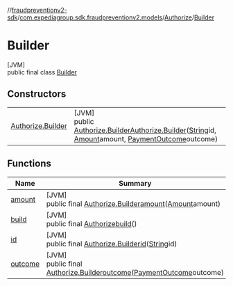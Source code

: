//[fraudpreventionv2-sdk](../../../../index.md)/[com.expediagroup.sdk.fraudpreventionv2.models](../../index.md)/[Authorize](../index.md)/[Builder](index.md)

# Builder

[JVM]\
public final class [Builder](index.md)

## Constructors

| | |
|---|---|
| [Authorize.Builder](-authorize.-builder.md) | [JVM]<br>public [Authorize.Builder](index.md)[Authorize.Builder](-authorize.-builder.md)([String](https://docs.oracle.com/javase/8/docs/api/java/lang/String.html)id, [Amount](../../-amount/index.md)amount, [PaymentOutcome](../../-payment-outcome/index.md)outcome) |

## Functions

| Name | Summary |
|---|---|
| [amount](amount.md) | [JVM]<br>public final [Authorize.Builder](index.md)[amount](amount.md)([Amount](../../-amount/index.md)amount) |
| [build](build.md) | [JVM]<br>public final [Authorize](../index.md)[build](build.md)() |
| [id](id.md) | [JVM]<br>public final [Authorize.Builder](index.md)[id](id.md)([String](https://docs.oracle.com/javase/8/docs/api/java/lang/String.html)id) |
| [outcome](outcome.md) | [JVM]<br>public final [Authorize.Builder](index.md)[outcome](outcome.md)([PaymentOutcome](../../-payment-outcome/index.md)outcome) |
